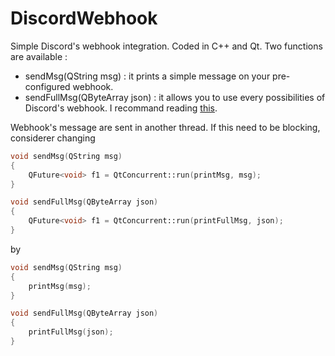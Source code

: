 # DiscordWebhook

Simple Discord's webhook integration.
Coded in C++ and Qt.
Two functions are available :
- sendMsg(QString msg) : it prints a simple message on your pre-configured webhook.
- sendFullMsg(QByteArray json) : it allows you to use every possibilities of Discord's webhook. I recommand reading [this](https://gist.github.com/Birdie0/78ee79402a4301b1faf412ab5f1cdcf9).

Webhook's message are sent in another thread. If this need to be blocking, considerer changing
```cpp
void sendMsg(QString msg)
{
    QFuture<void> f1 = QtConcurrent::run(printMsg, msg);
}

void sendFullMsg(QByteArray json)
{
    QFuture<void> f1 = QtConcurrent::run(printFullMsg, json);
}
```
by
```cpp
void sendMsg(QString msg)
{
    printMsg(msg);
}

void sendFullMsg(QByteArray json)
{
    printFullMsg(json);
}
```
